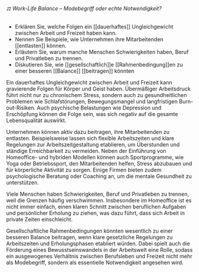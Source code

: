 ###### ⚖️ Work-Life Balance – Modebegriff oder echte Notwendigkeit?
- Erklären Sie, welche Folgen ein [[dauerhaftes]] Ungleichgewicht zwischen Arbeit und Freizeit haben kann.  
- Nennen Sie Beispiele, wie Unternehmen ihre Mitarbeitenden [[entlasten]] können.  
- Erläutern Sie, warum manche Menschen Schwierigkeiten haben, Beruf und Privatleben zu trennen.  
- Diskutieren Sie, wie [[gesellschaftlich]]e [[Rahmenbedingung]]en zu einer besseren [[Balance]] [[beitragen]] könnten  

Ein dauerhaftes Ungleichgewicht zwischen Arbeit und Freizeit kann gravierende Folgen für Körper und Geist haben. Übermäßiger Arbeitsdruck führt nicht nur zu chronischem Stress, sondern auch zu gesundheitlichen Problemen wie Schlafstörungen, Bewegungsmangel und langfristigen Burn-out-Risiken. Auch psychische Belastungen wie Depression und Erschöpfung können die Folge sein, was sich negativ auf die gesamte Lebensqualität auswirkt.

Unternehmen können aktiv dazu beitragen, ihre Mitarbeitenden zu entlasten. Beispielsweise lassen sich flexible Arbeitszeiten und klare Regelungen zur Arbeitszeitgestaltung etablieren, um Überstunden und ständige Erreichbarkeit zu vermeiden. Neben der Einführung von Homeoffice- und hybriden Modellen können auch Sportprogramme, wie Yoga oder Betriebssport, den Mitarbeitenden helfen, Stress abzubauen und für körperliche Aktivität zu sorgen. Einige Firmen bieten zudem psychologische Beratung oder Coaching an, um die mentale Gesundheit zu unterstützen.

Viele Menschen haben Schwierigkeiten, Beruf und Privatleben zu trennen, weil die Grenzen häufig verschwimmen. Insbesondere im Homeoffice ist es nicht immer einfach, einen klaren Schnitt zwischen beruflichen Aufgaben und persönlicher Erholung zu ziehen, was dazu führt, dass sich Arbeit in private Zeiten einschleicht.

Gesellschaftliche Rahmenbedingungen könnten wesentlich zu einer besseren Balance beitragen, wenn klare gesetzliche Regelungen zu Arbeitszeiten und Erholungsphasen etabliert würden. Dabei spielt auch die Förderung eines Bewusstseinswandels in der Arbeitswelt eine Rolle, sodass ein ausgewogenes Verhältnis zwischen Berufsleben und Freizeit nicht mehr als Modebegriff, sondern als essentielle Notwendigkeit angesehen wird.
